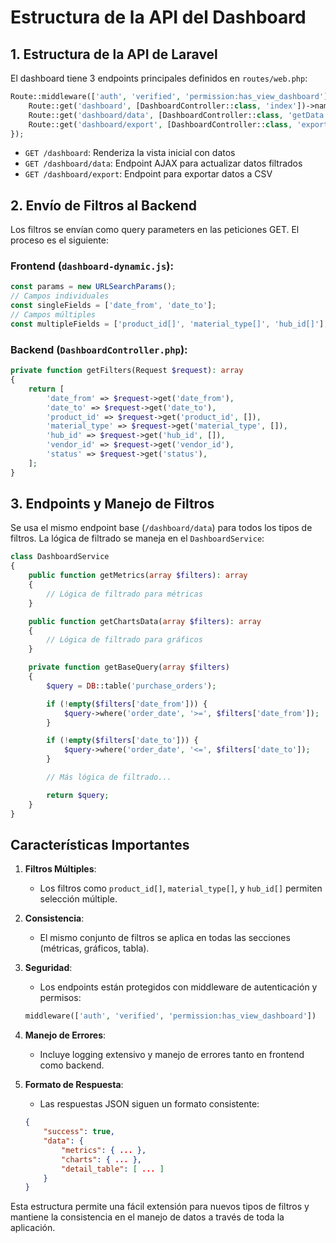 # Estructura de la API del Dashboard

## 1. Estructura de la API de Laravel

El dashboard tiene 3 endpoints principales definidos en `routes/web.php`:

```php
Route::middleware(['auth', 'verified', 'permission:has_view_dashboard'])->group(function () {
    Route::get('dashboard', [DashboardController::class, 'index'])->name('dashboard');
    Route::get('dashboard/data', [DashboardController::class, 'getData'])->name('dashboard.data');
    Route::get('dashboard/export', [DashboardController::class, 'export'])->name('dashboard.export');
});
```

- `GET /dashboard`: Renderiza la vista inicial con datos
- `GET /dashboard/data`: Endpoint AJAX para actualizar datos filtrados
- `GET /dashboard/export`: Endpoint para exportar datos a CSV

## 2. Envío de Filtros al Backend

Los filtros se envían como query parameters en las peticiones GET. El proceso es el siguiente:

### Frontend (`dashboard-dynamic.js`):
```javascript
const params = new URLSearchParams();
// Campos individuales
const singleFields = ['date_from', 'date_to'];
// Campos múltiples
const multipleFields = ['product_id[]', 'material_type[]', 'hub_id[]'];
```

### Backend (`DashboardController.php`):
```php
private function getFilters(Request $request): array
{
    return [
        'date_from' => $request->get('date_from'),
        'date_to' => $request->get('date_to'),
        'product_id' => $request->get('product_id', []),
        'material_type' => $request->get('material_type', []),
        'hub_id' => $request->get('hub_id', []),
        'vendor_id' => $request->get('vendor_id'),
        'status' => $request->get('status'),
    ];
}
```

## 3. Endpoints y Manejo de Filtros

Se usa el mismo endpoint base (`/dashboard/data`) para todos los tipos de filtros. La lógica de filtrado se maneja en el `DashboardService`:

```php
class DashboardService
{
    public function getMetrics(array $filters): array
    {
        // Lógica de filtrado para métricas
    }

    public function getChartsData(array $filters): array
    {
        // Lógica de filtrado para gráficos
    }

    private function getBaseQuery(array $filters)
    {
        $query = DB::table('purchase_orders');

        if (!empty($filters['date_from'])) {
            $query->where('order_date', '>=', $filters['date_from']);
        }

        if (!empty($filters['date_to'])) {
            $query->where('order_date', '<=', $filters['date_to']);
        }

        // Más lógica de filtrado...

        return $query;
    }
}
```

## Características Importantes

1. **Filtros Múltiples**:
   - Los filtros como `product_id[]`, `material_type[]`, y `hub_id[]` permiten selección múltiple.

2. **Consistencia**:
   - El mismo conjunto de filtros se aplica en todas las secciones (métricas, gráficos, tabla).

3. **Seguridad**:
   - Los endpoints están protegidos con middleware de autenticación y permisos:
   ```php
   middleware(['auth', 'verified', 'permission:has_view_dashboard'])
   ```

4. **Manejo de Errores**:
   - Incluye logging extensivo y manejo de errores tanto en frontend como backend.

5. **Formato de Respuesta**:
   - Las respuestas JSON siguen un formato consistente:
   ```json
   {
       "success": true,
       "data": {
           "metrics": { ... },
           "charts": { ... },
           "detail_table": [ ... ]
       }
   }
   ```

Esta estructura permite una fácil extensión para nuevos tipos de filtros y mantiene la consistencia en el manejo de datos a través de toda la aplicación.
